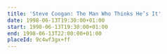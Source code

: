 ```yaml
---
title: 'Steve Coogan: The Man Who Thinks He’s It'
date: 1998-06-13T19:30:00+01:00
start: 1998-06-13T19:30:00+01:00
end: 1998-06-13T22:00:00+01:00
placeId: 9c4wf3gx+ff
---
```

